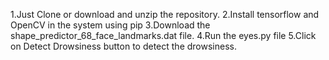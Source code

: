 1.Just Clone or download and unzip the repository. 
2.Install tensorflow and OpenCV in the system using pip 
3.Download the shape_predictor_68_face_landmarks.dat file.
4.Run the eyes.py file 
5.Click on Detect Drowsiness button to detect the drowsiness.
